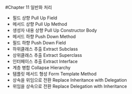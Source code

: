#Chapter 11 일반화 처리
- 필드 상향 Pull Up Field
- 메서드 상향 Pull Up Method
- 생성자 내용 상향 Pull Up Constructor Body
- 메서드 하향 Push Down Method
- 필드 하향 Push Down Field
- 하위클래스 추출 Extract Subclass
- 상위클래스 추출 Extract Superclass
- 인터페이스 추출 Extract Interface
- 계층 병합 Collapse Hierarchy
- 템플릿 메서드 형성 Form Template Method
- 상속을 위임으로 전환 Replace Inheritance with Delegation
- 위임을 상속으로 전환 Replace Delegation with Inheritance

